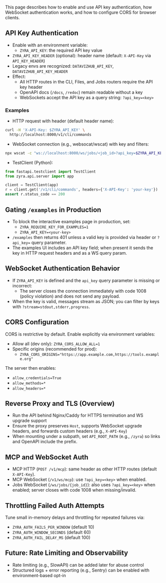 This page describes how to enable and use API key authentication, how WebSocket authentication works, and how to configure CORS for browser clients.

## API Key Authentication

- Enable with an environment variable:
  - `ZYRA_API_KEY`: the required API key value
- `ZYRA_API_KEY_HEADER` (optional): header name (default: `X-API-Key` via `API_KEY_HEADER`)
- Legacy envs are recognized: `DATAVIZHUB_API_KEY`, `DATAVIZHUB_API_KEY_HEADER`
- Effect:
  - All HTTP routes in the CLI, Files, and Jobs routers require the API key header
  - OpenAPI docs (`/docs`, `/redoc`) remain readable without a key
  - WebSockets accept the API key as a query string: `?api_key=<key>`

### Examples

- HTTP request with header (default header name):

```bash
curl -H 'X-API-Key: $ZYRA_API_KEY' \
  http://localhost:8000/v1/cli/commands
```

- WebSocket connection (e.g., websocat/wscat) with key and filters:

```bash
npx wscat -c "ws://localhost:8000/ws/jobs/<job_id>?api_key=$ZYRA_API_KEY&stream=progress"
```

- TestClient (Python):

```python
from fastapi.testclient import TestClient
from zyra.api.server import app

client = TestClient(app)
r = client.get('/v1/cli/commands', headers={'X-API-Key': 'your-key'})
assert r.status_code == 200
```

## Gating `/examples` in Production

- To block the interactive examples page in production, set:
  - `ZYRA_REQUIRE_KEY_FOR_EXAMPLES=1`
  - `ZYRA_API_KEY=<your-key>`
- `/examples` then returns 401 unless a valid key is provided via header or `?api_key=` query parameter.
- The examples UI includes an API key field; when present it sends the key in HTTP request headers and as a WS query param.

## WebSocket Authentication Behavior

- If `ZYRA_API_KEY` is defined and the `api_key` query parameter is missing or incorrect:
  - The server closes the connection immediately with code 1008 (policy violation) and does not send any payload.
- When the key is valid, messages stream as JSON; you can filter by keys with `?stream=stdout,stderr,progress`.

## CORS Configuration

CORS is restrictive by default. Enable explicitly via environment variables:

- Allow all (dev only): `ZYRA_CORS_ALLOW_ALL=1`
- Specific origins (recommended for prod):
  - `ZYRA_CORS_ORIGINS="https://app.example.com,https://tools.example.org"`

The server then enables:
- `allow_credentials=True`
- `allow_methods=*`
- `allow_headers=*`

## Reverse Proxy and TLS (Overview)

- Run the API behind Nginx/Caddy for HTTPS termination and WS upgrade support
- Ensure the proxy preserves `Host`, supports WebSocket upgrade headers, and forwards custom headers (e.g., `X-API-Key`)
- When mounting under a subpath, set `API_ROOT_PATH` (e.g., `/zyra`) so links and OpenAPI include the prefix.

## MCP and WebSocket Auth

- MCP HTTP (`POST /v1/mcp`): same header as other HTTP routes (default `X-API-Key`).
- MCP WebSocket (`/v1/ws/mcp`): use `?api_key=<key>` when enabled.
- Jobs WebSocket (`/ws/jobs/{job_id}`): also uses `?api_key=<key>` when enabled; server closes with code 1008 when missing/invalid.

## Throttling Failed Auth Attempts

Tune small in-memory delays and throttling for repeated failures via:

- `ZYRA_AUTH_FAILS_PER_WINDOW` (default 10)
- `ZYRA_AUTH_WINDOW_SECONDS` (default 60)
- `ZYRA_AUTH_FAIL_DELAY_MS` (default 100)

## Future: Rate Limiting and Observability

- Rate limiting (e.g., SlowAPI) can be added later for abuse control
- Structured logs + error reporting (e.g., Sentry) can be enabled with environment-based opt-in
